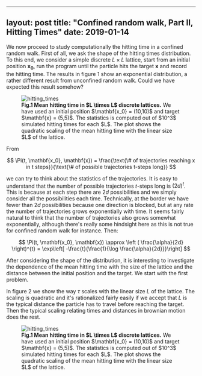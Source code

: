 
---
layout: post
title: "Confined random walk, Part II, Hitting Times"
date: 2019-01-14
---

We now proceed to study computationally the hitting time in a confined random walk. First of all, we ask the shape of the hitting times distribution. To this end, we consider a simple discrete $L \times L$ lattice, start from an initial position $\mathbf{x_0}$, run the program until the particle hits the target $\mathbf{x}$ and record the hitting time. The results in figure $1$ show an exponential distribution, a rather different result from unconfined random walk. Could we have expected this result somehow?

<figure>
<img src="{{ site.url }}/blog/img/hitting_times_all_data_fixed_distance.png" alt="hitting_times">
<figcaption><b>Fig.1 Mean hitting time in $L \times L$ discrete lattices.</b> We have used an initial position $\mathbf{x_0} = (10,10)$ and target $\mathbf{x} = (5,5)$. The statistics is computed out of $10^3$ simulated hitting times for each $L$. The plot shows the quadratic scaling of the mean hitting time with the linear size $L$ of the lattice.</figcaption>
</figure>

From 

$$
\Pi(t, \mathbf{x_0}, \mathbf{x}) = \frac{\text{\# of trajectories reaching x in t steps}}{\text{\# of possible trajectories t-steps long}}
$$

we can try to think about the statistics of the trajectories. It is easy to understand that the number of possible trajectories $t$-steps long is $(2d)^t$. This is because at each step there are $2d$ possibilities and we simply consider all the possibilities each time. Technically, at the border we have fewer than $2d$ possibilities because one direction is blocked, but at any rate the number of trajectories grows exponentially with time. It seems fairly natural to think that the number of trajectories also grows somewhat exponentially, although there's really some hindsight here as this is not true for confined random walk for instance. Then:

$$
\Pi(t, \mathbf{x_0}, \mathbf{x}) \approx \left ( \frac{\alpha}{2d} \right)^{t} = \exp\left[ -\frac{t}{\frac{1}{\log \frac{\alpha}{2d}}}\right]
$$

After considering the shape of the distribution, it is interesting to investigate the dependence of the mean hitting time with the size of the lattice and the distance between the initial position and the target. We start with the first problem.

In figure $2$ we show the way $\tau$ scales with the linear size $L$ of the lattice. The scaling is quadratic and it's rationalized fairly easily if we accept that $L$ is the typical distance the particle has to travel before reaching the target. Then the typical scaling relating times and distances in brownian motion does the rest.

<figure>
<img src="{{ site.url }}/blog/img/tau_vs_L_fixed_distance.png" alt="hitting_times">
<figcaption><b>Fig.1 Mean hitting time in $L \times L$ discrete lattices.</b> We have used an initial position $\mathbf{x_0} = (10,10)$ and target $\mathbf{x} = (5,5)$. The statistics is computed out of $10^3$ simulated hitting times for each $L$. The plot shows the quadratic scaling of the mean hitting time with the linear size $L$ of the lattice.</figcaption>
</figure>